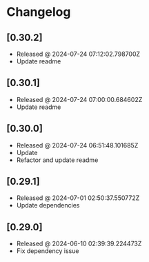 # Changelog

## [0.30.2]

- Released @ 2024-07-24 07:12:02.798700Z
- Update readme

## [0.30.1]

- Released @ 2024-07-24 07:00:00.684602Z
- Update readme

## [0.30.0]

- Released @ 2024-07-24 06:51:48.101685Z
- Update
- Refactor and update readme

## [0.29.1]

- Released @ 2024-07-01 02:50:37.550772Z
- Update dependencies

## [0.29.0]

- Released @ 2024-06-10 02:39:39.224473Z
- Fix dependency issue
